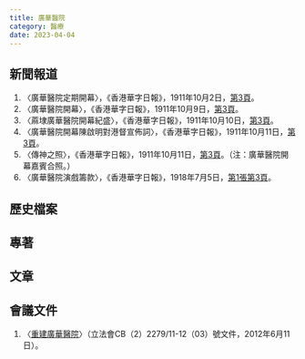 ```yaml
---
title: 廣華醫院
category: 醫療
date: 2023-04-04
---
```

<adsense></adsense>

## 新聞報道
1. 〈廣華醫院定期開幕〉，《香港華字日報》，1911年10月2日，[第3頁](https://mmis.hkpl.gov.hk/coverpage/-/coverpage/view?_coverpage_WAR_mmisportalportlet_hsf=%E5%BB%A3%E8%8F%AF&_coverpage_WAR_mmisportalportlet_actual_q=%28%20verbatim_dc.collection%3A%28%22Old%5C%20HK%5C%20Newspapers%22%29%20%29%20AND+%28%20%28%20allTermsMandatory%3A%28true%29%20OR+all_dc.title%3A%28%E5%BB%A3%E8%8F%AF%29%20OR+all_dc.creator%3A%28%E5%BB%A3%E8%8F%AF%29%20OR+all_dc.contributor%3A%28%E5%BB%A3%E8%8F%AF%29%20OR+all_dc.subject%3A%28%E5%BB%A3%E8%8F%AF%29%20OR+fulltext%3A%28%E5%BB%A3%E8%8F%AF%29%20OR+all_dc.description%3A%28%E5%BB%A3%E8%8F%AF%29%20%29%20%29&_coverpage_WAR_mmisportalportlet_sort_field=dc.publicationdate_bsort&p_r_p_-1078056564_c=QF757YsWv5%2BakvA8rFW5Eud57dzauo7k&_coverpage_WAR_mmisportalportlet_o=3&_coverpage_WAR_mmisportalportlet_sort_order=asc)。
2. 〈廣華醫院開幕〉，《香港華字日報》，1911年10月9日，[第3頁](https://mmis.hkpl.gov.hk/coverpage/-/coverpage/view?_coverpage_WAR_mmisportalportlet_hsf=%E5%BB%A3%E8%8F%AF&p_r_p_-1078056564_c=QF757YsWv5%2BakvA8rFW5EhORGdGj73a%2B&_coverpage_WAR_mmisportalportlet_o=4&_coverpage_WAR_mmisportalportlet_actual_q=%28%20verbatim_dc.collection%3A%28%22Old%5C%20HK%5C%20Newspapers%22%29%20%29%20AND+%28%20%28%20allTermsMandatory%3A%28true%29%20OR+all_dc.title%3A%28%E5%BB%A3%E8%8F%AF%29%20OR+all_dc.creator%3A%28%E5%BB%A3%E8%8F%AF%29%20OR+all_dc.contributor%3A%28%E5%BB%A3%E8%8F%AF%29%20OR+all_dc.subject%3A%28%E5%BB%A3%E8%8F%AF%29%20OR+fulltext%3A%28%E5%BB%A3%E8%8F%AF%29%20OR+all_dc.description%3A%28%E5%BB%A3%E8%8F%AF%29%20%29%20%29&_coverpage_WAR_mmisportalportlet_sort_order=asc&_coverpage_WAR_mmisportalportlet_sort_field=dc.publicationdate_bsort)。
3. 〈蔴埭廣華醫院開幕紀盛〉，《香港華字日報》，1911年10月10日，[第3頁](https://mmis.hkpl.gov.hk/coverpage/-/coverpage/view?_coverpage_WAR_mmisportalportlet_hsf=%E5%BB%A3%E8%8F%AF&p_r_p_-1078056564_c=QF757YsWv5%2BakvA8rFW5Elu3bpxrNGPo&_coverpage_WAR_mmisportalportlet_o=5&_coverpage_WAR_mmisportalportlet_actual_q=%28%20verbatim_dc.collection%3A%28%22Old%5C%20HK%5C%20Newspapers%22%29%20%29%20AND+%28%20%28%20allTermsMandatory%3A%28true%29%20OR+all_dc.title%3A%28%E5%BB%A3%E8%8F%AF%29%20OR+all_dc.creator%3A%28%E5%BB%A3%E8%8F%AF%29%20OR+all_dc.contributor%3A%28%E5%BB%A3%E8%8F%AF%29%20OR+all_dc.subject%3A%28%E5%BB%A3%E8%8F%AF%29%20OR+fulltext%3A%28%E5%BB%A3%E8%8F%AF%29%20OR+all_dc.description%3A%28%E5%BB%A3%E8%8F%AF%29%20%29%20%29&_coverpage_WAR_mmisportalportlet_sort_order=asc&_coverpage_WAR_mmisportalportlet_sort_field=dc.publicationdate_bsort)。
4. 〈廣華醫院開幕陳啟明對港督宣佈詞〉，《香港華字日報》，1911年10月11日，[第3頁](https://mmis.hkpl.gov.hk/coverpage/-/coverpage/view?_coverpage_WAR_mmisportalportlet_hsf=%E5%BB%A3%E8%8F%AF&p_r_p_-1078056564_c=QF757YsWv5%2BakvA8rFW5EtS%2Fk%2F%2BfeYnD&_coverpage_WAR_mmisportalportlet_o=6&_coverpage_WAR_mmisportalportlet_actual_q=%28%20verbatim_dc.collection%3A%28%22Old%5C%20HK%5C%20Newspapers%22%29%20%29%20AND+%28%20%28%20allTermsMandatory%3A%28true%29%20OR+all_dc.title%3A%28%E5%BB%A3%E8%8F%AF%29%20OR+all_dc.creator%3A%28%E5%BB%A3%E8%8F%AF%29%20OR+all_dc.contributor%3A%28%E5%BB%A3%E8%8F%AF%29%20OR+all_dc.subject%3A%28%E5%BB%A3%E8%8F%AF%29%20OR+fulltext%3A%28%E5%BB%A3%E8%8F%AF%29%20OR+all_dc.description%3A%28%E5%BB%A3%E8%8F%AF%29%20%29%20%29&_coverpage_WAR_mmisportalportlet_sort_order=asc&_coverpage_WAR_mmisportalportlet_sort_field=dc.publicationdate_bsort)。
5. 〈傳神之照〉，《香港華字日報》，1911年10月11日，[第3頁](https://mmis.hkpl.gov.hk/coverpage/-/coverpage/view?_coverpage_WAR_mmisportalportlet_hsf=%E5%BB%A3%E8%8F%AF&p_r_p_-1078056564_c=QF757YsWv5%2BakvA8rFW5EtS%2Fk%2F%2BfeYnD&_coverpage_WAR_mmisportalportlet_o=6&_coverpage_WAR_mmisportalportlet_actual_q=%28%20verbatim_dc.collection%3A%28%22Old%5C%20HK%5C%20Newspapers%22%29%20%29%20AND+%28%20%28%20allTermsMandatory%3A%28true%29%20OR+all_dc.title%3A%28%E5%BB%A3%E8%8F%AF%29%20OR+all_dc.creator%3A%28%E5%BB%A3%E8%8F%AF%29%20OR+all_dc.contributor%3A%28%E5%BB%A3%E8%8F%AF%29%20OR+all_dc.subject%3A%28%E5%BB%A3%E8%8F%AF%29%20OR+fulltext%3A%28%E5%BB%A3%E8%8F%AF%29%20OR+all_dc.description%3A%28%E5%BB%A3%E8%8F%AF%29%20%29%20%29&_coverpage_WAR_mmisportalportlet_sort_order=asc&_coverpage_WAR_mmisportalportlet_sort_field=dc.publicationdate_bsort)。（注：廣華醫院開幕嘉賓合照。）
6. 〈廣華醫院演戲籌款〉，《香港華字日報》，1918年7月5日，[第1張第3頁](https://mmis.hkpl.gov.hk/coverpage/-/coverpage/view?_coverpage_WAR_mmisportalportlet_hsf=%E5%BB%A3%E8%8F%AF&p_r_p_-1078056564_c=QF757YsWv5%2BakvA8rFW5Eu9aq3xHkR%2Bv&_coverpage_WAR_mmisportalportlet_o=8&_coverpage_WAR_mmisportalportlet_actual_q=%28%20verbatim_dc.collection%3A%28%22Old%5C%20HK%5C%20Newspapers%22%29%20%29%20AND+%28%20%28%20allTermsMandatory%3A%28true%29%20OR+all_dc.title%3A%28%E5%BB%A3%E8%8F%AF%29%20OR+all_dc.creator%3A%28%E5%BB%A3%E8%8F%AF%29%20OR+all_dc.contributor%3A%28%E5%BB%A3%E8%8F%AF%29%20OR+all_dc.subject%3A%28%E5%BB%A3%E8%8F%AF%29%20OR+fulltext%3A%28%E5%BB%A3%E8%8F%AF%29%20OR+all_dc.description%3A%28%E5%BB%A3%E8%8F%AF%29%20%29%20%29&_coverpage_WAR_mmisportalportlet_sort_order=asc&_coverpage_WAR_mmisportalportlet_sort_field=dc.publicationdate_bsort)。
## 歷史檔案

## 專著

## 文章

## 會議文件
1. 〈[重建廣華醫院](https://www.legco.gov.hk/yr11-12/chinese/panels/hs/papers/hs0611cb2-2279-3-c.pdf)〉（立法會CB（2）2279/11-12（03）號文件，2012年6月11日）。